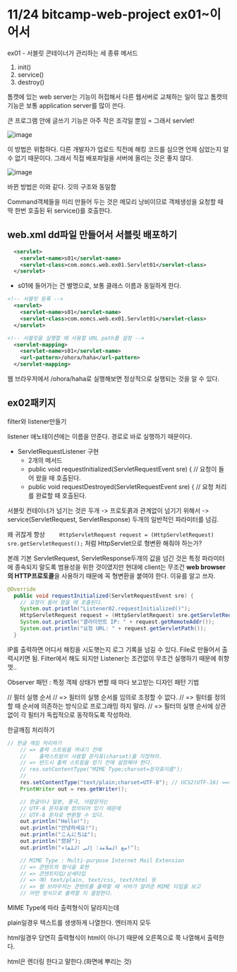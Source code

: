 # 11/24 bitcamp-web-project ex01~이어서

ex01 - 서블릿 콘테이너가 관리하는 세 종류 메서드

1. init()
2. service()
3. destroy()

톰캣에 있는 web server는 기능이 허접해서 다른 웹서버로 교체하는 일이 많고 톰캣의 기능은 보통 application server를 많이 쓴다.

큰 프로그램 안에 글쓰기 기능은 아주 작은 조각일 뿐임 = 그래서 servlet!

![image](https://user-images.githubusercontent.com/68311188/100033750-1af44c00-2e3e-11eb-9fea-90f9998074bc.png)

이 방법은 위험하다. 다른 개발자가 업로드 직전에 해킹 코드를 심으면 언제 심었는지 알 수 없기 때문이다. 그래서 직접 배포파일을 서버에 올리는 것은 좋지 않다.

![image](https://user-images.githubusercontent.com/68311188/100033810-3b240b00-2e3e-11eb-81d0-b0923a3ad50a.png)

바뀐 방법은 이와 같다. 깃의 구조와 동일함



Command객체들을 미리 만들어 두는 것은 메모리 낭비이므로 객체생성을 요청할 때 딱 한번 호출된 뒤 service()를 호출한다.



## web.xml dd파일 만들어서 서블릿 배포하기

```xml
  <servlet>
    <servlet-name>s01</servlet-name>
    <servlet-class>com.eomcs.web.ex01.Servlet01</servlet-class>
  </servlet>
```

- s01에 들어가는 건 별명으로, 보통 클래스 이름과 동일하게 한다.

```xml
<!-- 서블릿 등록 -->
  <servlet>
    <servlet-name>s01</servlet-name>
    <servlet-class>com.eomcs.web.ex01.Servlet01</servlet-class>
  </servlet>

<!-- 서블릿을 실행할 때 사용할 URL path를 설정 -->
  <servlet-mapping>
    <servlet-name>s01</servlet-name>
    <url-pattern>/ohora/haha</url-pattern>
  </servlet-mapping>  
```

웹 브라우저에서 /ohora/haha로 실행해보면 정상적으로 실행되는 것을 알 수 있다.



## ex02패키지

filter와 listener만들기

listener 애노테이션에는 이름을 안준다. 경로로 바로 실행하기 때문이다.

- ServletRequestListener 구현
  - 2개의 메서드
  - public void requestInitialized(ServletRequestEvent sre) {
        // 요청이 들어 왔을 때 호출된다.
  -  public void requestDestroyed(ServletRequestEvent sre) {
        // 요청 처리를 완료할 때 호출된다.

서블릿 컨테이너가 넘기는 것은 두개 -> 프로토콝과 관계없이 넘기기 위해서 -> service(ServletRequest, ServletResponse) 두개의 일반적인 파라미터를 넘김.

왜 귀찮게 항상 `    HttpServletRequest request = (HttpServletRequest) sre.getServletRequest();` 처럼 HttpServlet으로 형변환 해줘야 하는가?

본래 기본 ServletRequest, ServletResponse두개의 값을 넘긴 것은 특정 파라미터에 종속되지 말도록 범용성을 위한 것이였지만 현대에 client는 무조건 **web browser의 HTTP프로토콜**을 사용하기 때문에 꼭 형변환을 붙여야 한다. 이유를 알고 쓰자.



```java
@Override
  public void requestInitialized(ServletRequestEvent sre) {
    // 요청이 들어 왔을 때 호출된다.
    System.out.println("Listener02.requestInitialized()");
    HttpServletRequest request = (HttpServletRequest) sre.getServletRequest();
    System.out.println("클라이언트 IP: " + request.getRemoteAddr());
    System.out.println("요청 URL: " + request.getServletPath());
  }
```

IP를 출력하면 어디서 해킹을 시도햇는지 로그 기록을 넘길 수 있다. File로 만들어서 출력시키면 됨. Filter에서 해도 되지만 Listener는 조건없이 무조건 실행하기 때문에 취향껏..



Observer 패턴 : 특정 객체 상태가 변할 때 마다 보고받는 디자인 패턴 기법



// 필터 실행 순서
// => 필터의 실행 순서를 임의로 조정할 수 없다.
// => 필터를 정의할 때 순서에 의존하는 방식으로 프로그래밍 하지 말라.
// => 필터의 실행 순서에 상관없이 각 필터가 독립적으로 동작하도록 작성하라.



한글깨짐 처리하기

```java
// 한글 깨짐 처리하기
    // => 출력 스트림을 꺼내기 전에
    //    출력스트림이 사용할 문자표(charset)를 지정하라.
    // => 반드시 출력 스트림을 얻기 전에 설정해야 한다.
    // res.setContentType("MIME Type;charset=문자표이름");
    //
    res.setContentType("text/plain;charset=UTF-8"); // UCS2(UTF-16) ==> UTF-8
    PrintWriter out = res.getWriter();

    // 한글이나 일본, 중국, 아랍문자는
    // UTF-8 문자표에 정의되어 있기 때문에
    // UTF-8 문자로 변환할 수 있다.
    out.println("Hello!");
    out.println("안녕하세요!");
    out.println("こんにちは");
    out.println("您好");
    out.println("مع السلامة؛ إلى اللقاء!");

    // MIME Type : Multi-purpose Internet Mail Extension
    // => 콘텐트의 형식을 표현
    // => 콘텐트타입/상세타입
    // => 예) text/plain, text/css, text/html 등
    // => 웹 브라우저는 콘텐트를 출력할 때 서버가 알려준 MIME 타입을 보고
    // 어떤 방식으로 출력할 지 결정한다.
```

MIME Type에 따라 출력형식이 달라지는데

plain일경우 텍스트를 생생하게 나열한다. 엔터까지 모두

html일경우 당연히 출력형식이 html이 아니기 때문에 오른쪽으로 쭉 나열해서 출력한다.



html은 렌더링 한다고 말한다.(화면에 뿌리는 것)